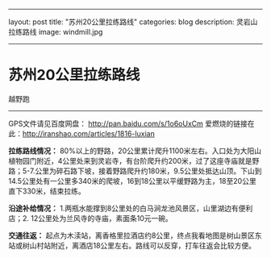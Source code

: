 ﻿

---
layout: post
title:  "苏州20公里拉练路线"
categories: blog
description: 灵岩山拉练路线
image: windmill.jpg

---



# 苏州20公里拉练路线

越野跑

---

GPS文件请见百度网盘： http://pan.baidu.com/s/1o6oUxCm
爱燃烧的链接在此：http://iranshao.com/articles/1816-luxian

**拉练路线情况：**
80%以上的野路，20公里累计爬升1100米左右。入口处为大阳山植物园门附近，4公里处来到灵岩寺，有台阶爬升约200米，过了这座寺庙就是野路；5-7.公里为碎石路下坡，接着野路爬升约180米，9.5公里处抵达山顶。下山到14.5公里处有一公里多340米的爬坡，16到18公里以平缓野路为主，18至20公里直下330米，结束拉练。

**沿途补给情况：**
1.两瓶水能撑到8公里处的白马涧龙池风景区，山里湖边有便利店；2. 12公里处为兰风寺的寺庙，素面条10元一碗。

**交通往返：**
起点为木渎站，离香格里拉酒店约8公里，终点我看地图是树山景区东站或树山村站附近，离酒店18公里左右。路线可以反穿，打车往返会比较方便。





